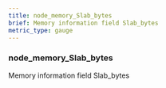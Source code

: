 ```yaml
---
title: node_memory_Slab_bytes
brief: Memory information field Slab_bytes
metric_type: gauge
---
```

### node_memory_Slab_bytes

Memory information field Slab_bytes